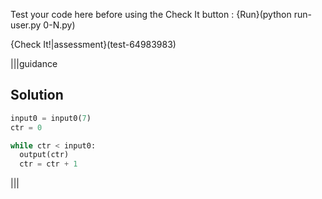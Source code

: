 Test your code here before using the Check It button : {Run}(python run-user.py 0-N.py)

{Check It!|assessment}(test-64983983)

|||guidance
## Solution
```python
input0 = input0(7)
ctr = 0

while ctr < input0:
  output(ctr)
  ctr = ctr + 1
```
|||